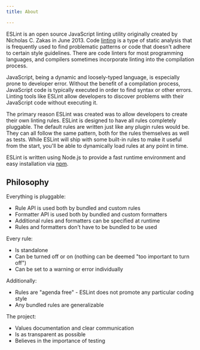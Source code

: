 ```yaml
---
title: About

---
```


ESLint is an open source JavaScript linting utility originally created by Nicholas C. Zakas in June 2013. Code [linting][] is a type of static analysis that is frequently used to find problematic patterns or code that doesn't adhere to certain style guidelines. There are code linters for most programming languages, and compilers sometimes incorporate linting into the compilation process.

JavaScript, being a dynamic and loosely-typed language, is especially prone to developer error. Without the benefit of a compilation process, JavaScript code is typically executed in order to find syntax or other errors. Linting tools like ESLint allow developers to discover problems with their JavaScript code without executing it.

The primary reason ESLint was created was to allow developers to create their own linting rules. ESLint is designed to have all rules completely pluggable. The default rules are written just like any plugin rules would be. They can all follow the same pattern, both for the rules themselves as well as tests. While ESLint will ship with some built-in rules to make it useful from the start, you'll be able to dynamically load rules at any point in time.

ESLint is written using Node.js to provide a fast runtime environment and easy installation via [npm][].

[linting]: https://en.wikipedia.org/wiki/Lint_(software)
[npm]: https://npmjs.org/

## Philosophy

Everything is pluggable:

*   Rule API is used both by bundled and custom rules
*   Formatter API is used both by bundled and custom formatters
*   Additional rules and formatters can be specified at runtime
*   Rules and formatters don't have to be bundled to be used

Every rule:

*   Is standalone
*   Can be turned off or on (nothing can be deemed "too important to turn off")
*   Can be set to a warning or error individually

Additionally:

*   Rules are "agenda free" - ESLint does not promote any particular coding style
*   Any bundled rules are generalizable

The project:

*   Values documentation and clear communication
*   Is as transparent as possible
*   Believes in the importance of testing
